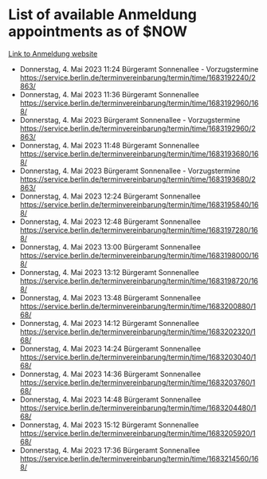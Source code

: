 # List of available Anmeldung appointments as of $NOW
[Link to Anmeldung website](https://service.berlin.de/terminvereinbarung/termin/tag.php?termin=1&anliegen[]=120686&dienstleisterlist=122210,122217,327316,122219,327312,122227,327314,122231,327346,122243,327348,122254,122252,329742,122260,329745,122262,329748,122271,327278,122273,327274,122277,327276,330436,122280,327294,122282,327290,122284,327292,122291,327270,122285,327266,122286,327264,122296,327268,150230,329760,122297,327286,122294,327284,122312,329763,122314,329775,122304,327330,122311,327334,122309,327332,317869,122281,327352,122279,329772,122283,122276,327324,122274,327326,122267,329766,122246,327318,122251,327320,122257,327322,122208,327298,122226,327300&herkunft=http%3A%2F%2Fservice.berlin.de%2Fdienstleistung%2F120686%2F)
- Donnerstag, 4. Mai 2023 11:24 Bürgeramt Sonnenallee - Vorzugstermine https://service.berlin.de/terminvereinbarung/termin/time/1683192240/2863/
- Donnerstag, 4. Mai 2023 11:36 Bürgeramt Sonnenallee https://service.berlin.de/terminvereinbarung/termin/time/1683192960/168/
- Donnerstag, 4. Mai 2023  Bürgeramt Sonnenallee - Vorzugstermine https://service.berlin.de/terminvereinbarung/termin/time/1683192960/2863/
- Donnerstag, 4. Mai 2023 11:48 Bürgeramt Sonnenallee https://service.berlin.de/terminvereinbarung/termin/time/1683193680/168/
- Donnerstag, 4. Mai 2023  Bürgeramt Sonnenallee - Vorzugstermine https://service.berlin.de/terminvereinbarung/termin/time/1683193680/2863/
- Donnerstag, 4. Mai 2023 12:24 Bürgeramt Sonnenallee https://service.berlin.de/terminvereinbarung/termin/time/1683195840/168/
- Donnerstag, 4. Mai 2023 12:48 Bürgeramt Sonnenallee https://service.berlin.de/terminvereinbarung/termin/time/1683197280/168/
- Donnerstag, 4. Mai 2023 13:00 Bürgeramt Sonnenallee https://service.berlin.de/terminvereinbarung/termin/time/1683198000/168/
- Donnerstag, 4. Mai 2023 13:12 Bürgeramt Sonnenallee https://service.berlin.de/terminvereinbarung/termin/time/1683198720/168/
- Donnerstag, 4. Mai 2023 13:48 Bürgeramt Sonnenallee https://service.berlin.de/terminvereinbarung/termin/time/1683200880/168/
- Donnerstag, 4. Mai 2023 14:12 Bürgeramt Sonnenallee https://service.berlin.de/terminvereinbarung/termin/time/1683202320/168/
- Donnerstag, 4. Mai 2023 14:24 Bürgeramt Sonnenallee https://service.berlin.de/terminvereinbarung/termin/time/1683203040/168/
- Donnerstag, 4. Mai 2023 14:36 Bürgeramt Sonnenallee https://service.berlin.de/terminvereinbarung/termin/time/1683203760/168/
- Donnerstag, 4. Mai 2023 14:48 Bürgeramt Sonnenallee https://service.berlin.de/terminvereinbarung/termin/time/1683204480/168/
- Donnerstag, 4. Mai 2023 15:12 Bürgeramt Sonnenallee https://service.berlin.de/terminvereinbarung/termin/time/1683205920/168/
- Donnerstag, 4. Mai 2023 17:36 Bürgeramt Sonnenallee https://service.berlin.de/terminvereinbarung/termin/time/1683214560/168/
